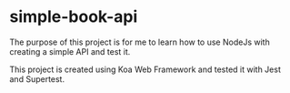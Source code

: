 # simple-book-api
The purpose of this project is for me to learn how to use NodeJs with creating a simple API and test it.

This project is created using Koa Web Framework and tested it with Jest and Supertest.
